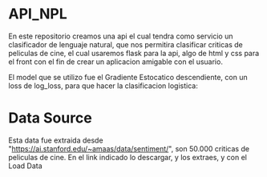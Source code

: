 # API_NPL

En este repositorio creamos una api el cual tendra como servicio un clasificador de lenguaje natural, que nos permitira clasificar criticas de peliculas de cine, el cual usaremos flask para la api, algo de html y css para el front con el fin de crear un aplicacion amigable con el usuario. 

El model que se utilizo fue el Gradiente Estocatico descendiente, con un loss de log_loss, para que hacer la clasificacion logistica:

# Data Source

Esta data fue extraida desde "https://ai.stanford.edu/~amaas/data/sentiment/", son 50.000 criticas de peliculas de cine. En el link indicado lo descargar, y los extraes, y con el <url href="https://github.com/ingvamartinez/API_NPL/blob/main/load_data_aclImdb.ipynb">Load Data</url>
